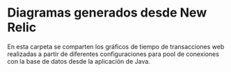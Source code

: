 # Diagramas generados desde New Relic

En esta carpeta se comparten los gráficos de tiempo de transacciones web realizadas a partir de diferentes configuraciones para pool de conexiones con la base de datos desde la aplicación de Java.
